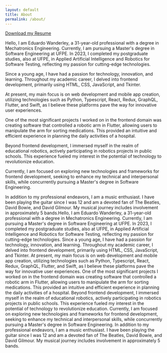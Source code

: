 ```yaml
---
layout: default
title: About
permalink: /about/
---
```

[Download my Resume](/assets/files/cv-eduardo-07-05.pdf)

Hello, I am Eduardo Wanderley, a 31-year-old professional with a degree in Mechatronics Engineering. Currently, I am pursuing a Master's degree in Software Engineering at UFPE. In 2023, I completed my postgraduate studies, also at UFPE, in Applied Artificial Intelligence and Robotics for Software Testing, reflecting my passion for cutting-edge technologies.

Since a young age, I have had a passion for technology, innovation, and learning. Throughout my academic career, I delved into frontend development, primarily using HTML, CSS, JavaScript, and Tkinter.

At present, my main focus is on web development and mobile app creation, utilizing technologies such as Python, Typescript, React, Redux, GraphQL, Flutter, and Swift, as I believe these platforms pave the way for innovative user experiences.

One of the most significant projects I worked on in the frontend domain was creating software that controlled a robotic arm in Flutter, allowing users to manipulate the arm for sorting medications. This provided an intuitive and efficient experience in planning the daily activities of a hospital.

Beyond frontend development, I immersed myself in the realm of educational robotics, actively participating in robotics projects in public schools. This experience fueled my interest in the potential of technology to revolutionize education.

Currently, I am focused on exploring new technologies and frameworks for frontend development, seeking to enhance my technical and interpersonal skills, while concurrently pursuing a Master's degree in Software Engineering.

In addition to my professional endeavors, I am a music enthusiast. I have been playing the guitar since I was 12 and am a devoted fan of The Beatles, David Bowie, and David Gilmour. My musical journey includes involvement in approximately 5 bands.Hello, I am Eduardo Wanderley, a 31-year-old professional with a degree in Mechatronics Engineering. Currently, I am pursuing a Master's degree in Software Engineering at UFPE. In 2023, I completed my postgraduate studies, also at UFPE, in Applied Artificial Intelligence and Robotics for Software Testing, reflecting my passion for cutting-edge technologies. Since a young age, I have had a passion for technology, innovation, and learning. Throughout my academic career, I delved into frontend development, primarily using HTML, CSS, JavaScript, and Tkinter. At present, my main focus is on web development and mobile app creation, utilizing technologies such as Python, Typescript, React, Redux, GraphQL, Flutter, and Swift, as I believe these platforms pave the way for innovative user experiences. One of the most significant projects I worked on in the frontend domain was creating software that controlled a robotic arm in Flutter, allowing users to manipulate the arm for sorting medications. This provided an intuitive and efficient experience in planning the daily activities of a hospital. Beyond frontend development, I immersed myself in the realm of educational robotics, actively participating in robotics projects in public schools. This experience fueled my interest in the potential of technology to revolutionize education. Currently, I am focused on exploring new technologies and frameworks for frontend development, seeking to enhance my technical and interpersonal skills, while concurrently pursuing a Master's degree in Software Engineering. In addition to my professional endeavors, I am a music enthusiast. I have been playing the guitar since I was 12 and am a devoted fan of The Beatles, David Bowie, and David Gilmour. My musical journey includes involvement in approximately 5 bands.
